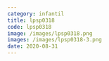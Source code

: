 ```yaml
---
category: infantil
title: lpsp0318
code: lpsp0318
image: /images/lpsp0318.png
images: /images/lpsp0318-3.png
date: 2020-08-31
---
```

